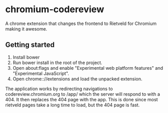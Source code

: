 chromium-codereview
===================

A chrome extension that changes the frontend to Rietveld for Chromium making it awesome.

Getting started
-------------
1. Install bower
2. Run bower install in the root of the project.
3. Open about:flags and enable "Experimental web platform features" and "Experimental JavaScript".
4. Open chrome:://extensions and load the unpacked extension.

The application works by redirecting navigations to codereview.chromium.org to /app/ which
the server will respond to with a 404. It then replaces the 404 page with the app. This
is done since most rietveld pages take a long time to load, but the 404 page is fast.

